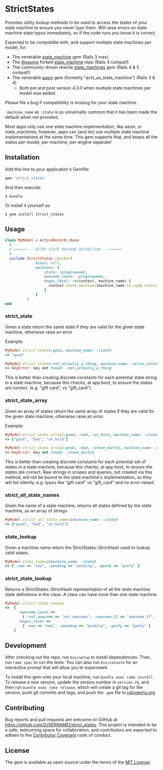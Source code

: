 # StrictStates

Provides utility lookup methods to be used to access the states of your state machine to ensure you never typo them.
Will raise errors on state machine state typos immediately, so if the code runs you know it is correct.

Expected to be compatible with, and support multiple state machines per model, for:

* The venerable [state_machine](https://github.com/pluginaweek/state_machine) gem (Rails 3 max)
* The [@seuros](https://github.com/seuros) forked [state_machine](https://github.com/seuros/state_machine) repo (Rails 4 compat!)
* The community-driven rewrite [state_machines](https://github.com/state-machines/state_machines) gem (Rails 4 & 5 compat!)
* The venerable [aasm](https://github.com/aasm/aasm) gem (formerly "acts_as_state_machine") (Rails 3 & 4)
  * Both pre and post version 4.3.0 when multiple state machines per model was added.

Please file a bug if compatibility is missing for your state machine.

`:machine_name` as `:state` is so universally common that it has been made the default when not provided.

Most apps only use one state machine implementation, like aasm, or state_machines, however, apps can (and do) use multiple state machine implementations at the same time.  This gem supports that, and keeps all the states per-model, per-machine, per-engine separate!

## Installation

Add this line to your application's Gemfile:

```ruby
gem 'strict_states'
```

And then execute:

    $ bundle

Or install it yourself as:

    $ gem install strict_states

## Usage

```ruby
class MyModel < ActiveRecord::Base
  # ...
  # <<<===--- AFTER STATE MACHINE DEFINITION ---===>>>
  # ...
  include StrictStates.checker(
              klass: self,
              machines: {
                  state: :pluginaweek,
                  awesome_level: :pluginaweek,
                  bogus_level: ->(context, machine_name) {
                    context.state_machines[machine_name.to_sym].states.map(&:name)
                  }
              }
          )
end
```

### strict_state

Given a state return the same state if they are valid for the given state machine,
otherwise raise an error

Example:

```ruby
MyModel.strict_state(:good, machine_name: :state)
=> "good"
```

```ruby
MyModel.strict_state(:not_actually_a_thing, machine_name: :drive_status)
=> KeyError: key not found: :not_actually_a_thing
```

This is better than creating discrete constants for each potential state string in a state machine,
because this checks, at app boot, to ensure the states are correct.
(e.g. "gift card", vs "gift_card").
      
### strict_state_array

Given an array of states return the same array of states if they are valid for the given state machine,
otherwise raise an error.

Example:

```ruby
MyModel.strict_state_array(:good, :bad, :on_hold, machine_name: :state)
=> ["good", "bad", "on_hold"]
```

```ruby
MyModel.strict_state_array(:good, :bad, :steve_martin, machine_name: :drive_status)
=> KeyError: key not found: :steve_martin
```

This is better than creating discrete constants for each potential set of states in a state machine,
because this checks, at app boot, to ensure the states are correct.
Raw strings in scopes and queries, not created via this method,
will not be bound to the state machine's implementation, so they will fail silently.
e.g. typos like "gift card" vs "gift_card" and no error raised

### strict_all_state_names

Given the name of a state machine, returns all states defined by the state machine, as an array of strings.

```ruby
MyModel.strict_all_state_names(machine_name: :state)
=> ["good", "bad", "on_hold"]
```

### state_lookup

Given a machine name return the StrictStates::StrictHash used to lookup valid states.

```ruby
MyModel.state_lookup(machine_name: :state)
=> { :new => "new", :pending => "pending", :goofy => "goofy" }
```

### strict_state_lookup

Returns a StrictStates::StrictHash representation of all the state machine state definitions in the class.  A class can have more than one state machine.

```ruby
MyModel.strict_state_lookup
=>  {
      :awesome_level =>
        { :not_awesome => "not_awesome", :awesome_11 => "awesome_11", :bad => "bad", :good => "good" },
      :bogus_level =>
        { :new => "new", :pending => "pending", :goofy => "goofy" }
    }
```

## Development

After checking out the repo, run `bin/setup` to install dependencies. Then, run `rake spec` to run the tests. You can also run `bin/console` for an interactive prompt that will allow you to experiment.

To install this gem onto your local machine, run `bundle exec rake install`. To release a new version, update the version number in `version.rb`, and then run `bundle exec rake release`, which will create a git tag for the version, push git commits and tags, and push the `.gem` file to [rubygems.org](https://rubygems.org).

## Contributing

Bug reports and pull requests are welcome on GitHub at https://github.com/[USERNAME]/strict_states. This project is intended to be a safe, welcoming space for collaboration, and contributors are expected to adhere to the [Contributor Covenant](contributor-covenant.org) code of conduct.


## License

The gem is available as open source under the terms of the [MIT License](http://opensource.org/licenses/MIT).


